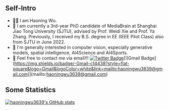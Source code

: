 ## Self-Intro 

- 🧑‍💻 I am Haoning Wu.
- 🌱 I am currently a 3rd-year PhD candidate of MediaBrain at Shanghai Jiao Tong University (SJTU), advised by Prof. Weidi Xie and Prof. Ya Zhang. Previously, I received my B.S. degree in EE (IEEE Pilot Class) also from SJTU in June 2022.
- 💬 I'm generally interested in computer vision, especially generative models, spatial intelligence, AI4Science and AI4Sports.
- 📧 Feel free to contact me via email!!!
[![Twitter Badge](https://img.shields.io/badge/-twitter-blue?style=flat-square&logo=Twitter&logoColor=white&link=)](https://twitter.com/HaoningWu_)[![Gmail Badge](https://img.shields.io/badge/-Gmail-c14438?style=flat-square&logo=Gmail&logoColor=white&link=mailto:haoningwu3639@gmail.com)](mailto:haoningwu3639@gmail.com)

## Some Statistics

[![haoningwu3639's GitHub stats](https://github-readme-stats.vercel.app/api?username=haoningwu3639&count_private=true&rank_icon=github&theme=dracula)](https://github.com/haoningwu3639)
